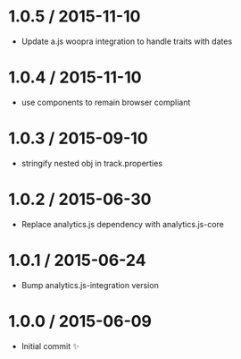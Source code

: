 
1.0.5 / 2015-11-10
==================

  * Update a.js woopra integration to handle traits with dates

1.0.4 / 2015-11-10
==================

  * use components to remain browser compliant

1.0.3 / 2015-09-10
==================

  * stringify nested obj in track.properties

1.0.2 / 2015-06-30
==================

  * Replace analytics.js dependency with analytics.js-core

1.0.1 / 2015-06-24
==================

  * Bump analytics.js-integration version

1.0.0 / 2015-06-09
==================

  * Initial commit :sparkles:

